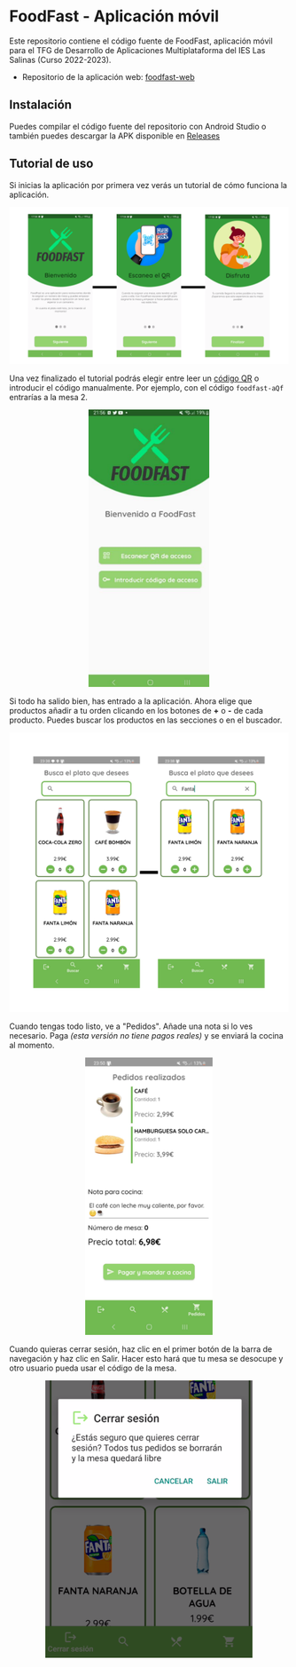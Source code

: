 # FoodFast - Aplicación móvil
Este repositorio contiene el código fuente de FoodFast, aplicación móvil para el TFG de Desarrollo de Aplicaciones Multiplataforma del IES Las Salinas (Curso 2022-2023).

- Repositorio de la aplicación web: [foodfast-web](https://github.com/PokeSantiTW/foodfast-web)

## Instalación

Puedes compilar el código fuente del repositorio con Android Studio o también puedes descargar la APK disponible en [Releases](https://github.com/PokeSantiTW/foodfast-mobile/releases/tag/release)

## Tutorial de uso
Si inicias la aplicación por primera vez verás un tutorial de cómo funciona la aplicación.

![Pantalla tutorial](https://raw.githubusercontent.com/PokeSantiTW/foodfast-mobile/main/images/TutorialFinal.png)

Una vez finalizado el tutorial podrás elegir entre leer un [código QR](https://raw.githubusercontent.com/PokeSantiTW/foodfast-mobile/main/qrs/QR-table3-withCode.png) o introducir el código manualmente. Por ejemplo, con el código `foodfast-aQf` entrarías a la mesa 2.

<p align="center">
  <img height="500" src="https://raw.githubusercontent.com/PokeSantiTW/foodfast-mobile/main/images/Entrada.png">
</p>

Si todo ha salido bien, has entrado a la aplicación. Ahora elige que productos añadir a tu orden clicando en los botones de **+** o **-** de cada producto. Puedes buscar los productos en las secciones o en el buscador.

![Pantalla buscador](https://raw.githubusercontent.com/PokeSantiTW/foodfast-mobile/main/images/Buscar.png)

Cuando tengas todo listo, ve a "Pedidos". Añade una nota si lo ves necesario. Paga *(esta versión no tiene pagos reales)* y se enviará la cocina al momento.

<p align="center">
  <img height="500" src="https://raw.githubusercontent.com/PokeSantiTW/foodfast-mobile/main/images/Pedidos.jpg">
</p>

Cuando quieras cerrar sesión, haz clic en el primer botón de la barra de navegación y haz clic en Salir. Hacer esto hará que tu mesa se desocupe y otro usuario pueda usar el código de la mesa.

<p align="center">
  <img height="500" src="https://raw.githubusercontent.com/PokeSantiTW/foodfast-mobile/main/images/CerrarSesion.png">
</p>
